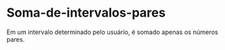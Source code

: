 # Soma-de-intervalos-pares
Em um intervalo determinado pelo usuário, é somado apenas os números pares.
